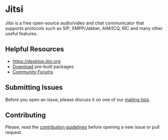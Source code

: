 Jitsi
=====

Jitsi is a free open-source audio/video and chat communicator that supports protocols such as SIP, XMPP/Jabber, AIM/ICQ, IRC and many other useful features.

Helpful Resources
-----------------
- https://desktop.jitsi.org
- [Download](https://download.jitsi.org) pre-built packages
- [Community Forums](https://community.jitsi.org/c/jitsi-desktop/)
 
Submitting Issues
-----------------
Before you open an issue, please discuss it on one of our [mailing lists](https://jitsi.org/Development/MailingLists).

Contributing
------------
Please, read the [contribution guidelines](CONTRIBUTING.md) before opening a new issue or pull request.
